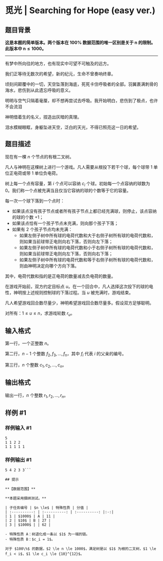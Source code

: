 # 觅光 | Searching for Hope (easy ver.)

## 题目背景

**这是本题的简单版本。两个版本在 $\bm{100 \%}$ 数据范围的唯一区别是关于 $\bm{n}$ 的限制。此版本中 $\bm{n \le 1000}$。**

---

有梦中所向往的地方，也有现实中可望不可触及的远方。

我们正等待无数次的希望，新的纪元，生命不曾奏响终章。

顷刻间颠覆中的一切，天空坠落到海底，死死卡住呼吸者的全部。羽翼裹满刺骨的海水，悲伤到从此遗忘呼吸的意义。

明明与空气只隔着毫厘，却不想再尝试去呼吸。我开始明白，悲伤到了极点，也许不会流泪

神明借着生的名义，捏造出灰暗的真理。



泪水模糊眼眶，身躯坠进天空，泛白的天光，不得已照亮这一日的希望。

## 题目描述

现在有一棵 $n$ 个节点的有根二叉树。

凡人与神明在这棵树上进行一个游戏。凡人需要从根投下若干个球，每个球带 $1$ 单位正电荷或带 $1$ 单位负电荷。

树上每一个点有容量，第 $i$ 个点可以容纳 $c_i$ 个球。初始每一个点容纳的球数为 $0$。我们称一个点被充满当且仅当它容纳的球的个数等于它的容量。

每一次一个球下落到一个点时：

- 如果该点没有孩子节点或者所有孩子节点上都已经充满球，则停止，该点容纳的球的个数 $+1$；
- 如果该点恰有一个孩子节点未充满，则向那个孩子下落；
- 如果有 $2$ 个孩子节点均未充满：
	- 如果左侧子树中所有球的电荷代数和大于右侧子树所有球的电荷代数和，则如果当前球带正电则向右下落，否则向左下落；
   - 如果左侧子树中所有球的电荷代数和小于右侧子树所有球的电荷代数和，则如果当前球带正电则向左下落，否则向右下落；
   - 如果左侧子树中所有球的电荷代数和等于右侧子树所有球的电荷代数和，则由神明决定向哪个方向下落。
   
其中，电荷代数和指的是正电荷的数量减去负电荷的数量。
   
在游戏开始前，双方约定目标点 $u$。在一个回合中，凡人选择这次投下的球的电性，神明按上述规则控制球的下落过程。当 $u$ 被充满时，游戏结束。

凡人希望游戏回合数尽量少，神明希望游戏回合数尽量多。假设双方足够聪明。

对所有：$1\leq u\leq n$，求游戏轮数 $r_u$。

## 输入格式

第一行，一个正整数 $n$。

第二行，$n-1$ 个整数 $f_2, f_3, \ldots, f_n$，其中 $f_i$ 代表 $i$ 的父亲的编号。

第三行，$n$ 个整数 $c_1, c_2, \ldots, c_n$。

## 输出格式

输出一行，$n$ 个整数 $r_1, r_2, \ldots, r_n$。

## 样例 #1

### 样例输入 #1
```
5
1 1 2 2
1 1 1 1 1
```

### 样例输出 #1

```
5 4 2 3 3```

## 提示

**【数据范围】**

**本题采用捆绑测试。**

| 子任务编号 | $n \le$ | 特殊性质 | 分值 |
| :----------: | :----------: | :----------: |:-:|
| 1 | $1000$ | A | 11 |
| 2 | $10$ | B | 27 |
| 3 | $1000$ | | 62 |

- 特殊性质 A：树退化成一条以 $1$ 为一端的链。
- 特殊性质 B：$c_i = 1$。

对于 $100\%$ 的数据，$2 \le n \le 1000$，满足树是以 $1$ 为根的二叉树，$1 \le f_i < i$，$1 \le c_i \le {10}^{12}$。
